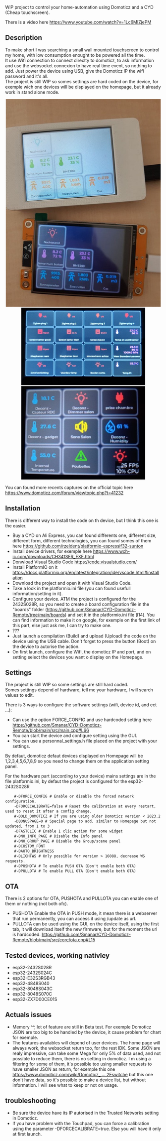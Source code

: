 WIP project to control your home-automation using Domoticz and a CYD (Cheap touchscreen).

There is a video here https://www.youtube.com/watch?v=1Lc6MlZjePM

## Description   

To make short I was searching a small wall mounted touchscreen to control my home, with low consumption enought to be powered all the time.   
It use Wifi connection to connect direclty to domoticz, to ask information and use the websocket connexion to have real time event, so nothing to add. Just power the device using USB, give the Domoticz IP the wifi password and it's all.   
The project is still WIP so somes settings are hard coded on the device, for exemple wich one devices will be displayed on the homepage, but it already work in stand alone mode.   

<p align="center">
  <img src="https://github.com/Smanar/Ressources/blob/main/pictures/CYD_1.jpg">
</br>
  <img src="https://github.com/Smanar/Ressources/blob/main/pictures/Display_4x4_level.jpg">
</br>
  <img src="https://github.com/Smanar/Ressources/blob/main/pictures/domoticz_dashboard.jpg">
</p>

You can found more recents captures on the official topic here https://www.domoticz.com/forum/viewtopic.php?t=41232


## Installation   

There is different way to install the code on th device, but I think this one is the easier.   

- Buy a CYD on Ali Express, you can found differents one, different size, different form, different technologies, you can found somes of them here https://github.com/rzeldent/platformio-espressif32-sunton
- Install device drivers, for exemple here https://www.wch-ic.com/downloads/CH341SER_EXE.html   
- Donwload Visual Studio Code https://code.visualstudio.com/    
- Install PlatformIO on it https://docs.platformio.org/en/latest/integration/ide/vscode.html#installation   
- Download the project and open it with Visual Studio Code.
- Take a look in the platformio.ini file (you can found usefull information/setting in it).   
- Configure your device. ATM the project is configured for the 2432S028R, so you need to create a board configuration file in the "boards" folder (https://github.com/Smanar/CYD-Domoticz-Remote/tree/main/boards) and set it in the platformio.ini file (l14). You can find information to make it on google, for exemple on the first link of this part, else just ask me, I can try to make one.   
- ???
- Just launch a compilation (Build) and upload (Upload) the code on the device using the USB cable. Don't forget to press the button (Boot) on the device to autorise the action.
- On first launch, configure the Wifi, the domoticz IP and port, and on setting select the devices you want o display on the Homepage.   

## Settings   

The project is still WIP so some settings are still hard coded.   
Somes settings depend of hardware, tell me your hardware, I will search values to edit.   

There is 3 ways to configure the software settings (wifi, device id, and ect ...):   
- Can use the option FORCE_CONFIG and use hardcoded setting here https://github.com/Smanar/CYD-Domoticz-Remote/blob/main/src/main.cpp#L66
- You can start the device and configure setting using the GUI.
- You can use a personnal_settings.h file placed on the project with your settings.

By defaut, domoticz defaut devices displayed on Homepage will be 1,2,3,4,5,6,7,8,9 so you need to change them on the application setting panel.   

For the hardware part (according to your device) mains settings are in the file platformio.ini, by defaut the project is configured for the esp32-2432S028R

``` 
	#-DFORCE_CONFIG # Enable or disable the forced network configuration.
	-DFORCECALIBRATE=false # Reset the calibration at every restart, used to reset it after a config change.
	#-DOLD_DOMOTICZ # If you are using older Domoticz version < 2023.2
	-DBONUSPAGE=0 # Special page to add, similar to Homepage but not updated, from 1 to 3
	-DFASTCLIC # Enable 1 clic action for some widget
	#-DNO_INFO_PAGE # Disable the Info panel
	#-DNO_GROUP_PAGE # Disable the Group/scene panel
	#-DCUSTOM_FONT
	#-DAUTO_BRIGHTNESS
	#-DLIGHTWS # Only possible for version > 16088, decrease WS requests.
	#-DPUSHOTA # To enable PUSH OTA (Don't enable both OTA)
	#-DPULLOTA # To enable PULL OTA (Don't enable both OTA)
``` 

## OTA
There is 2 options for OTA, PUSHOTA and PULLOTA you can enable one of them or nothing (not both ofc).

- PUSHOTA Enable the OTA in PUSH mode, it mean there is a webserver that run permanently, you can access it using /update as url.
- PULLOTA can be used using the GUI, on the device itself, using the first tab, it will download itself the new firmware, but for the moment the url is hardcoded. https://github.com/Smanar/CYD-Domoticz-Remote/blob/main/src/core/ota.cpp#L15

## Tested devices, working nativley
- esp32-2432S028R
- esp32-2432S024C
- esp32-E32S3RGB43
- esp32-4848S040
- esp32-8048S043C
- esp32-8048S070C
- esp32-ZX7D00CE01S

## Actuals issues   
- Memory ^^, lot of feature are still in Beta test. For exemple Domoticz JSON are too big to be handled by the device, it cause problem for chart for exemple.
- The features availables will depend of user devices. The home page will always work, the websocket return too, for the rest IDK. Some JSON are realy impressive, can take some Mega for only 5% of data used, and not possible to reduce them, there is no setting in domoticz. I m using a filtering for some of them, it's possible too using smaller requests to have smaller JSON as return, for exemple this one [https://www.domoticz.com/wiki/Domoticz_ ... 2Fswitche](https://www.domoticz.com/wiki/Domoticz_API/JSON_URL%27s#Get_details_of_all_lights.2Fswitches) but this one don't have data, so it's possible to make a device list, but without information. I will see what to keep or not on usage.   

## troubleshooting    
- Be sure the device have its IP autorised in the Trusted Networks setting in Domoticz.   
- If you have problem with the Touchpad, you can force a calibration using the parameter -DFORCECALIBRATE=true. Else you will have it only at first launch.
     
